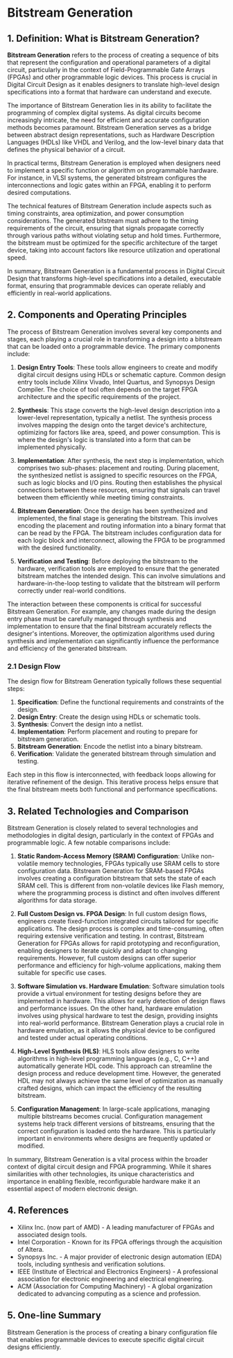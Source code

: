 # Bitstream Generation

## 1. Definition: What is **Bitstream Generation**?
**Bitstream Generation** refers to the process of creating a sequence of bits that represent the configuration and operational parameters of a digital circuit, particularly in the context of Field-Programmable Gate Arrays (FPGAs) and other programmable logic devices. This process is crucial in Digital Circuit Design as it enables designers to translate high-level design specifications into a format that hardware can understand and execute.

The importance of Bitstream Generation lies in its ability to facilitate the programming of complex digital systems. As digital circuits become increasingly intricate, the need for efficient and accurate configuration methods becomes paramount. Bitstream Generation serves as a bridge between abstract design representations, such as Hardware Description Languages (HDLs) like VHDL and Verilog, and the low-level binary data that defines the physical behavior of a circuit. 

In practical terms, Bitstream Generation is employed when designers need to implement a specific function or algorithm on programmable hardware. For instance, in VLSI systems, the generated bitstream configures the interconnections and logic gates within an FPGA, enabling it to perform desired computations. 

The technical features of Bitstream Generation include aspects such as timing constraints, area optimization, and power consumption considerations. The generated bitstream must adhere to the timing requirements of the circuit, ensuring that signals propagate correctly through various paths without violating setup and hold times. Furthermore, the bitstream must be optimized for the specific architecture of the target device, taking into account factors like resource utilization and operational speed. 

In summary, Bitstream Generation is a fundamental process in Digital Circuit Design that transforms high-level specifications into a detailed, executable format, ensuring that programmable devices can operate reliably and efficiently in real-world applications.

## 2. Components and Operating Principles
The process of Bitstream Generation involves several key components and stages, each playing a crucial role in transforming a design into a bitstream that can be loaded onto a programmable device. The primary components include:

1. **Design Entry Tools**: These tools allow engineers to create and modify digital circuit designs using HDLs or schematic capture. Common design entry tools include Xilinx Vivado, Intel Quartus, and Synopsys Design Compiler. The choice of tool often depends on the target FPGA architecture and the specific requirements of the project.

2. **Synthesis**: This stage converts the high-level design description into a lower-level representation, typically a netlist. The synthesis process involves mapping the design onto the target device's architecture, optimizing for factors like area, speed, and power consumption. This is where the design's logic is translated into a form that can be implemented physically.

3. **Implementation**: After synthesis, the next step is implementation, which comprises two sub-phases: placement and routing. During placement, the synthesized netlist is assigned to specific resources on the FPGA, such as logic blocks and I/O pins. Routing then establishes the physical connections between these resources, ensuring that signals can travel between them efficiently while meeting timing constraints.

4. **Bitstream Generation**: Once the design has been synthesized and implemented, the final stage is generating the bitstream. This involves encoding the placement and routing information into a binary format that can be read by the FPGA. The bitstream includes configuration data for each logic block and interconnect, allowing the FPGA to be programmed with the desired functionality.

5. **Verification and Testing**: Before deploying the bitstream to the hardware, verification tools are employed to ensure that the generated bitstream matches the intended design. This can involve simulations and hardware-in-the-loop testing to validate that the bitstream will perform correctly under real-world conditions.

The interaction between these components is critical for successful Bitstream Generation. For example, any changes made during the design entry phase must be carefully managed through synthesis and implementation to ensure that the final bitstream accurately reflects the designer's intentions. Moreover, the optimization algorithms used during synthesis and implementation can significantly influence the performance and efficiency of the generated bitstream.

### 2.1 Design Flow
The design flow for Bitstream Generation typically follows these sequential steps:

1. **Specification**: Define the functional requirements and constraints of the design.
2. **Design Entry**: Create the design using HDLs or schematic tools.
3. **Synthesis**: Convert the design into a netlist.
4. **Implementation**: Perform placement and routing to prepare for bitstream generation.
5. **Bitstream Generation**: Encode the netlist into a binary bitstream.
6. **Verification**: Validate the generated bitstream through simulation and testing.

Each step in this flow is interconnected, with feedback loops allowing for iterative refinement of the design. This iterative process helps ensure that the final bitstream meets both functional and performance specifications.

## 3. Related Technologies and Comparison
Bitstream Generation is closely related to several technologies and methodologies in digital design, particularly in the context of FPGAs and programmable logic. A few notable comparisons include:

1. **Static Random-Access Memory (SRAM) Configuration**: Unlike non-volatile memory technologies, FPGAs typically use SRAM cells to store configuration data. Bitstream Generation for SRAM-based FPGAs involves creating a configuration bitstream that sets the state of each SRAM cell. This is different from non-volatile devices like Flash memory, where the programming process is distinct and often involves different algorithms for data storage.

2. **Full Custom Design vs. FPGA Design**: In full custom design flows, engineers create fixed-function integrated circuits tailored for specific applications. The design process is complex and time-consuming, often requiring extensive verification and testing. In contrast, Bitstream Generation for FPGAs allows for rapid prototyping and reconfiguration, enabling designers to iterate quickly and adapt to changing requirements. However, full custom designs can offer superior performance and efficiency for high-volume applications, making them suitable for specific use cases.

3. **Software Simulation vs. Hardware Emulation**: Software simulation tools provide a virtual environment for testing designs before they are implemented in hardware. This allows for early detection of design flaws and performance issues. On the other hand, hardware emulation involves using physical hardware to test the design, providing insights into real-world performance. Bitstream Generation plays a crucial role in hardware emulation, as it allows the physical device to be configured and tested under actual operating conditions.

4. **High-Level Synthesis (HLS)**: HLS tools allow designers to write algorithms in high-level programming languages (e.g., C, C++) and automatically generate HDL code. This approach can streamline the design process and reduce development time. However, the generated HDL may not always achieve the same level of optimization as manually crafted designs, which can impact the efficiency of the resulting bitstream.

5. **Configuration Management**: In large-scale applications, managing multiple bitstreams becomes crucial. Configuration management systems help track different versions of bitstreams, ensuring that the correct configuration is loaded onto the hardware. This is particularly important in environments where designs are frequently updated or modified.

In summary, Bitstream Generation is a vital process within the broader context of digital circuit design and FPGA programming. While it shares similarities with other technologies, its unique characteristics and importance in enabling flexible, reconfigurable hardware make it an essential aspect of modern electronic design.

## 4. References
- Xilinx Inc. (now part of AMD) - A leading manufacturer of FPGAs and associated design tools.
- Intel Corporation - Known for its FPGA offerings through the acquisition of Altera.
- Synopsys Inc. - A major provider of electronic design automation (EDA) tools, including synthesis and verification solutions.
- IEEE (Institute of Electrical and Electronics Engineers) - A professional association for electronic engineering and electrical engineering.
- ACM (Association for Computing Machinery) - A global organization dedicated to advancing computing as a science and profession.

## 5. One-line Summary
Bitstream Generation is the process of creating a binary configuration file that enables programmable devices to execute specific digital circuit designs efficiently.